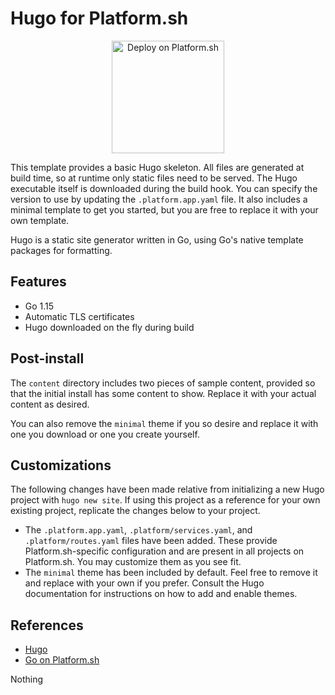 # Hugo for Platform.sh

<p align="center">
<a href="https://console.platform.sh/projects/create-project?template=https://raw.githubusercontent.com/platformsh/template-builder/master/templates/hugo/.platform.template.yaml&utm_content=hugo&utm_source=github&utm_medium=button&utm_campaign=deploy_on_platform">
    <img src="https://platform.sh/images/deploy/lg-blue.svg" alt="Deploy on Platform.sh" width="180px" />
</a>
</p>

This template provides a basic Hugo skeleton.  All files are generated at build time, so at runtime only static files need to be served.  The Hugo executable itself is downloaded during the build hook. You can specify the version to use by updating the `.platform.app.yaml` file.  It also includes a minimal template to get you started, but you are free to replace it with your own template.

Hugo is a static site generator written in Go, using Go's native template packages for formatting.

## Features

* Go 1.15
* Automatic TLS certificates
* Hugo downloaded on the fly during build

## Post-install

The `content` directory includes two pieces of sample content, provided so that the initial install has some content to show.  Replace it with your actual content as desired.

You can also remove the `minimal` theme if you so desire and replace it with one you download or one you create yourself.

## Customizations

The following changes have been made relative from initializing a new Hugo project with `hugo new site`. If using this project as a reference for your own existing project, replicate the changes below to your project.

* The `.platform.app.yaml`, `.platform/services.yaml`, and `.platform/routes.yaml` files have been added.  These provide Platform.sh-specific configuration and are present in all projects on Platform.sh.  You may customize them as you see fit.
* The `minimal` theme has been included by default.  Feel free to remove it and replace with your own if you prefer.  Consult the Hugo documentation for instructions on how to add and enable themes.

## References

* [Hugo](https://gohugo.io/)
* [Go on Platform.sh](https://docs.platform.sh/languages/go.html)

Nothing
